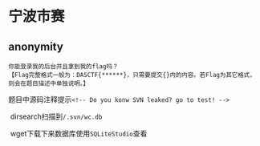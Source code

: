 # 宁波市赛

## anonymity

```
你能登录我的后台并且拿到我的flag吗？
【Flag完整格式一般为：DASCTF{******}，只需要提交{}内的内容。若Flag为其它格式，则会在题目描述中单独说明。】
```

​	题目中源码注释提示`<!-- Do you konw SVN leaked? go to test! -->`

​	dirsearch扫描到`/.svn/wc.db`

​	wget下载下来数据库使用`SQLiteStudio`查看